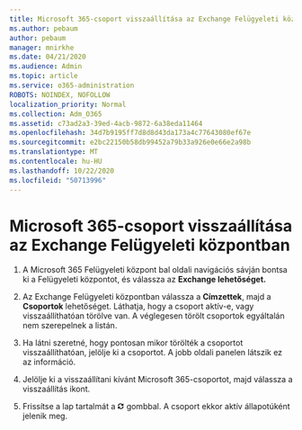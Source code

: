 ```yaml
---
title: Microsoft 365-csoport visszaállítása az Exchange Felügyeleti központban
ms.author: pebaum
author: pebaum
manager: mnirkhe
ms.date: 04/21/2020
ms.audience: Admin
ms.topic: article
ms.service: o365-administration
ROBOTS: NOINDEX, NOFOLLOW
localization_priority: Normal
ms.collection: Adm_O365
ms.assetid: c73ad2a3-39ed-4acb-9872-6a38eda11464
ms.openlocfilehash: 34d7b9195ff7d8d8d43da173a4c77643080ef67e
ms.sourcegitcommit: e2bc22150b58db99452a79b33a926e0e66e2a98b
ms.translationtype: MT
ms.contentlocale: hu-HU
ms.lasthandoff: 10/22/2020
ms.locfileid: "50713996"
---
```

# <a name="restore-a-microsoft-365-group-using-the-exchange-admin-center"></a>Microsoft 365-csoport visszaállítása az Exchange Felügyeleti központban

1. A Microsoft 365 Felügyeleti központ bal oldali navigációs sávján bontsa ki a Felügyeleti központot, és válassza az **Exchange lehetőséget.**
    
2. Az Exchange Felügyeleti központban válassza a **Címzettek**, majd a **Csoportok** lehetőséget. Láthatja, hogy a csoport aktív-e, vagy visszaállíthatóan törölve van. A véglegesen törölt csoportok egyáltalán nem szerepelnek a listán.
    
3. Ha látni szeretné, hogy pontosan mikor törölték a csoportot visszaállíthatóan, jelölje ki a csoportot. A jobb oldali panelen látszik ez az információ.
    
4. Jelölje ki a visszaállítani kívánt Microsoft 365-csoportot, majd válassza a visszaállítás ikont.
    
5. Frissítse a lap tartalmát a ![Frissítés ikon](media/6464df90-2a91-4c1f-92a6-9a38c7696ac3.gif) gombbal. A csoport ekkor aktív állapotúként jelenik meg. 
    


